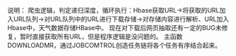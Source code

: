 说明：
爬虫逻辑，判定递归深度，循环执行：Hbase获取URL->将获取的URL加入URL队列->对URL队列中的URL进行下载存储->对存储内容进行解析、URL加入Hbase中，天气数据存储HBase中。
现在对下载后网页抽取还有一定的BUG未修复，暂时直接获取所有URL，但是程序逻辑是没问题的。
主函数DOWNLOADMR，通过JOBCOMTROL创造任务链将各个任务有序结合起来。
